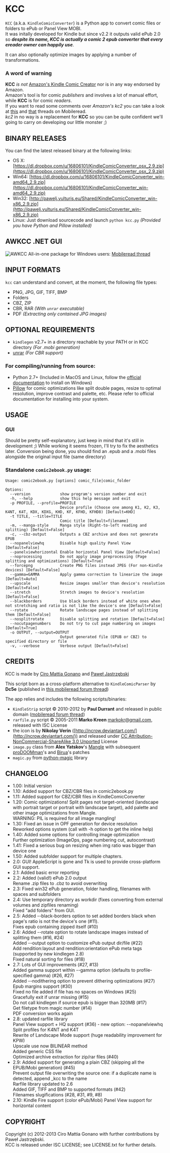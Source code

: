 ﻿# KCC

`KCC` (a.k.a. `KindleComicConverter`) is a Python app to convert comic files or folders to ePub or Panel View MOBI.  
It was initally developed for Kindle but since v2.2 it outputs valid ePub 2.0 so _**despite its name, KCC is
actually a comic 2 epub converter that every ereader owner can happily use**_.  

It can also optionally optimize images by applying a number of transformations.

### A word of warning
**KCC** _is not_ [Amazon's Kindle Comic Creator](http://www.amazon.com/gp/feature.html?ie=UTF8&docId=1001103761) nor is in any way endorsed by Amazon.  
Amazon's tool is for comic _publishers_ and involves a lot of manual effort, while **KCC** is for comic _readers_.  
If you want to read some comments over *Amazon's kc2* you can take a look at [this](http://www.mobileread.com/forums/showthread.php?t=207461&page=7#96) and [that](http://www.mobileread.com/forums/showthread.php?t=211047) threads on Mobileread.  
_kc2_ in no way is a replacement for **KCC** so you can be quite confident we'll going to carry on developing our little monster ;)  

## BINARY RELEASES
You can find the latest released binary at the following links:  
- OS X: [https://dl.dropbox.com/u/16806101/KindleComicConverter_osx_2.9.zip](https://dl.dropbox.com/u/16806101/KindleComicConverter_osx_2.9.zip)
- Win64: [https://dl.dropbox.com/u/16806101/KindleComicConverter_win-amd64_2.9.zip](https://dl.dropbox.com/u/16806101/KindleComicConverter_win-amd64_2.9.zip)
- Win32: [http://pawelj.vulturis.eu/Shared/KindleComicConverter_win-x86_2.9.zip](http://pawelj.vulturis.eu/Shared/KindleComicConverter_win-x86_2.9.zip)
- Linux: Just download sourcecode and launch `python kcc.py` *(Provided you have Python and Pillow installed)*

## AWKCC .NET GUI
![AWKCC](http://pawelj.vulturis.eu/Shared/CurrentAWKCC.png)
All-in-one package for Windows users:
[Mobileread thread](http://www.mobileread.com/forums/showpost.php?p=2444957&postcount=3)

## INPUT FORMATS
`kcc` can understand and convert, at the moment, the following file types:
- PNG, JPG, GIF, TIFF, BMP
- Folders
- CBZ, ZIP
- CBR, RAR *(With `unrar` executable)*
- PDF *(Extracting only contained JPG images)*

## OPTIONAL REQUIREMENTS
- `kindlegen` v2.7+ in a directory reachable by your PATH or in KCC directory *(For .mobi generation)*
- [unrar](http://www.rarlab.com/download.htm) *(For CBR support)*

### For compiling/running from source:
- Python 2.7+ (Included in MacOS and Linux, follow the [official documentation](http://www.python.org/getit/windows/) to install on Windows)
- [Pillow](http://pypi.python.org/pypi/Pillow/) for comic optimizations like split double pages, resize to optimal resolution, improve contrast and palette, etc.
  Please refer to official documentation for installing into your system.

## USAGE

### GUI

Should be pretty self-explanatory, just keep in mind that it's still in development ;)
While working it seems frozen, I'll try to fix the aesthetics later.
Conversion being done, you should find an .epub and a .mobi files alongside the original input file (same directory)

### Standalone `comic2ebook.py` usage:

```
Usage: comic2ebook.py [options] comic_file|comic_folder

Options:
  --version             show program's version number and exit
  -h, --help            show this help message and exit
  -p PROFILE, --profile=PROFILE
                        Device profile (Choose one among K1, K2, K3, K4NT, K4T, KDX, KDXG, KHD, KF, KFHD, KFHD8) [Default=KHD]
  -t TITLE, --title=TITLE
                        Comic title [Default=filename]
  -m, --manga-style     Manga style (Right-to-left reading and splitting) [Default=False]
  -c, --cbz-output      Outputs a CBZ archive and does not generate EPUB
  --nopanelviewhq       Disable high quality Panel View [Default=False]
  --panelviewhorizontal Enable horizontal Panel View [Default=False]
  --noprocessing        Do not apply image preprocessing (Page splitting and optimizations) [Default=True]
  --forcepng            Create PNG files instead JPEG (For non-Kindle devices) [Default=False]
  --gamma=GAMMA         Apply gamma correction to linearize the image [Default=Auto]
  --upscale             Resize images smaller than device's resolution [Default=False]
  --stretch             Stretch images to device's resolution [Default=False]
  --blackborders        Use black borders instead of white ones when not stretching and ratio is not like the device's one [Default=False]
  --rotate              Rotate landscape pages instead of splitting them [Default=False]
  --nosplitrotate       Disable splitting and rotation [Default=False]
  --nocutpagenumbers    Do not try to cut page numbering on images [Default=True]
  -o OUTPUT, --output=OUTPUT
                        Output generated file (EPUB or CBZ) to specified directory or file
  -v, --verbose         Verbose output [Default=False]
```

## CREDITS
KCC is made by [Ciro Mattia Gonano](http://github.com/ciromattia) and [Paweł Jastrzębski](http://github.com/AcidWeb)

This script born as a cross-platform alternative to `KindleComicParser` by **Dc5e** (published in [this mobileread forum thread](http://www.mobileread.com/forums/showthread.php?t=192783))

The app relies and includes the following scripts/binaries:

 - `KindleStrip` script &copy; 2010-2012 by **Paul Durrant** and released in public domain
([mobileread forum thread](http://www.mobileread.com/forums/showthread.php?t=96903))
 - `rarfile.py` script &copy; 2005-2011 **Marko Kreen** <markokr@gmail.com>, released with ISC License
 - the icon is by **Nikolay Verin** ([http://ncrow.deviantart.com/](http://ncrow.deviantart.com/)) and released under [CC Attribution-NonCommercial-ShareAlike 3.0 Unported](http://creativecommons.org/licenses/by-nc-sa/3.0/) License
 - `image.py` class from **Alex Yatskov**'s [Mangle](http://foosoft.net/mangle/) with subsequent [proDOOMman](https://github.com/proDOOMman/Mangle)'s and [Birua](https://github.com/Birua/Mangle)'s patches
 - `magic.py` from [python-magic](https://github.com/ahupp/python-magic) library

## CHANGELOG
  - 1.00: Initial version
  - 1.10: Added support for CBZ/CBR files in comic2ebook.py
  - 1.11: Added support for CBZ/CBR files in KindleComicConverter
  - 1.20: Comic optimizations! Split pages not target-oriented (landscape with portrait target or portrait
   with landscape target), add palette and other image optimizations from Mangle.  
   WARNING: PIL is required for all image mangling!
  - 1.30: Fixed an issue in OPF generation for device resolution  
   Reworked options system (call with -h option to get the inline help)
  - 1.40: Added some options for controlling image optimization  
        Further optimization (ImageOps, page numbering cut, autocontrast)
  - 1.41: Fixed a serious bug on resizing when img ratio was bigger than device one
  - 1.50: Added subfolder support for multiple chapters.
  - 2.0: GUI! AppleScript is gone and Tk is used to provide cross-platform GUI support.
  - 2.1: Added basic error reporting
  - 2.2: Added (valid!) ePub 2.0 output  
        Rename .zip files to .cbz to avoid overwriting
  - 2.3: Fixed win32 ePub generation, folder handling, filenames with spaces and subfolders
  - 2.4: Use temporary directory as workdir (fixes converting from external volumes and zipfiles renaming)  
        Fixed "add folders" from GUI.
  - 2.5: Added --black-borders option to set added borders black when page's ratio is not the device's one (#11).  
        Fixes epub containing zipped itself (#10)  
  - 2.6: Added --rotate option to rotate landscape images instead of splitting them (#16, #24)  
        Added --output option to customize ePub output dir/file (#22)  
        Add rendition:layout and rendition:orientation ePub meta tags (supported by new kindlegen 2.8)  
        Fixed natural sorting for files (#18)
  - 2.7: Lots of GUI improvements (#27, #13)  
        Added gamma support within --gamma option (defaults to profile-specified gamma) (#26, #27)  
        Added --nodithering option to prevent dithering optimizations (#27)  
        Epub margins support (#30)  
        Fixed no file added if file has no spaces on Windows (#25)  
        Gracefully exit if unrar missing (#15)  
        Do not call kindlegen if source epub is bigger than 320MB (#17)  
        Get filetype from magic number (#14)   
        PDF conversion works again  
  - 2.8: updated rarfile library  
        Panel View support + HQ support (#36) - new option: --nopanelviewhq
        Split profiles for K4NT and K4T  
        Rewrite of Landscape Mode support (huge readability improvement for KPW)  
        Upscale use now BILINEAR method  
        Added generic CSS file  
        Optimized archive extraction for zip/rar files (#40)  
  - 2.9: Added support for generating a plain CBZ (skipping all the EPUB/Mobi generation) (#45)  
        Prevent output file overwriting the source one: if a duplicate name is detected, append _kcc to the name  
        Rarfile library updated to 2.6  
        Added GIF, TIFF and BMP to supported formats (#42)  
        Filenames slugifications (#28, #31, #9, #8)
  - 2.10: Kindle Fire support (color ePub/Mobi)
        Panel View support for horizontal content


## COPYRIGHT

Copyright (c) 2012-2013 Ciro Mattia Gonano with further contributions by Paweł Jastrzębski.  
KCC is released under ISC LICENSE; see LICENSE.txt for further details.
